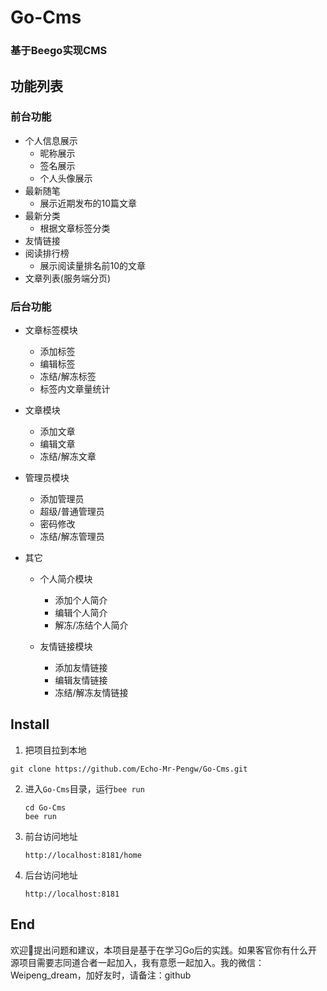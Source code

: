 # Go-Cms

### 基于Beego实现CMS

## 功能列表

### 前台功能

- 个人信息展示
  - 昵称展示
  - 签名展示
  - 个人头像展示
- 最新随笔
  - 展示近期发布的10篇文章
- 最新分类
  - 根据文章标签分类
- 友情链接
- 阅读排行榜
  - 展示阅读量排名前10的文章
- 文章列表(服务端分页)

### 后台功能

- 文章标签模块
  - 添加标签
  - 编辑标签
  - 冻结/解冻标签
  - 标签内文章量统计

- 文章模块
  - 添加文章
  - 编辑文章
  - 冻结/解冻文章

- 管理员模块
  - 添加管理员
  - 超级/普通管理员
  - 密码修改
  - 冻结/解冻管理员

- 其它
  - 个人简介模块
    - 添加个人简介
    - 编辑个人简介
    - 解冻/冻结个人简介

  - 友情链接模块
    - 添加友情链接
    - 编辑友情链接
    - 冻结/解冻友情链接

## Install

1.  把项目拉到本地   

   `git clone https://github.com/Echo-Mr-Pengw/Go-Cms.git`

2. 进入`Go-Cms`目录，运行`bee run`    

   ```
   cd Go-Cms
   bee run
   ```

3. 前台访问地址

   `http://localhost:8181/home`

4. 后台访问地址

   `http://localhost:8181`    
## End
  欢迎👏提出问题和建议，本项目是基于在学习Go后的实践。如果客官你有什么开源项目需要志同道合者一起加入，我有意愿一起加入。我的微信：Weipeng_dream，加好友时，请备注：github
